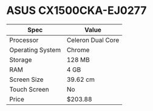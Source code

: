 # ASUS CX1500CKA-EJ0277

| Spec | Value |
|---|---|
| Processor | Celeron Dual Core |
| Operating System | Chrome |
| Storage | 128 MB |
| RAM | 4 GB |
| Screen Size | 39.62 cm |
| Touch Screen | No |
| Price | $203.88 |
